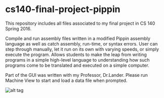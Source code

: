# cs140-final-project-pippin
This repository includes all files associated to my final project in CS 140 Spring 2016.

Compile and run assembly files written in a modified Pippin assembly language as well as catch assembly, run-time, or syntax errors. User can step through manually, let it run on its own with varying speeds, or simply execute the program. 
Allows students to make the leap from writing programs in a simple high-level language to understanding how such programs come to 
be translated and executed on a simple computer.

Part of the GUI was written with my Professor, Dr.Lander.
Please run Machine View to start and load a data file when prompted.

![alt tag](https://github.com/pwatter1/pippin-machine-simulator/blob/master/MachineGUI.png)
